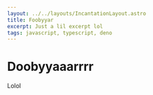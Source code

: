 ```yaml
---
layout: ../../layouts/IncantationLayout.astro
title: Foobyyar
excerpt: Just a lil excerpt lol
tags: javascript, typescript, deno
---
```


# Doobyyaaarrrr

Lolol
